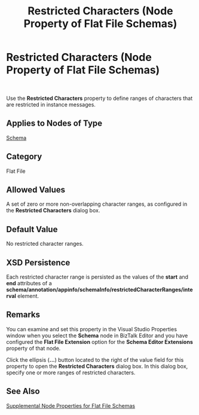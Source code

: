 ﻿---
title: Restricted Characters (Node Property of Flat File Schemas)
TOCTitle: Restricted Characters (Node Property of Flat File Schemas)
ms:assetid: 854422a3-49c9-4a2e-81b2-f62e38886491
ms:mtpsurl: https://msdn.microsoft.com/en-us/library/Aa561171(v=BTS.80)
ms:contentKeyID: 51529404
ms.date: 08/30/2017
mtps_version: v=BTS.80
---

# Restricted Characters (Node Property of Flat File Schemas)

 

Use the **Restricted Characters** property to define ranges of characters that are restricted in instance messages.

## Applies to Nodes of Type

[Schema](schema-node-properties.md)

## Category

Flat File

## Allowed Values

A set of zero or more non-overlapping character ranges, as configured in the **Restricted Characters** dialog box.

## Default Value

No restricted character ranges.

## XSD Persistence

Each restricted character range is persisted as the values of the **start** and **end** attributes of a **schema/annotation/appinfo/schemaInfo/restrictedCharacterRanges/interval** element.

## Remarks

You can examine and set this property in the Visual Studio Properties window when you select the **Schema** node in BizTalk Editor and you have configured the **Flat File Extension** option for the **Schema Editor Extensions** property of that node.

Click the ellipsis (**...**) button located to the right of the value field for this property to open the **Restricted Characters** dialog box. In this dialog box, specify one or more ranges of restricted characters.

## See Also

[Supplemental Node Properties for Flat File Schemas](supplemental-node-properties-for-flat-file-schemas.md)

